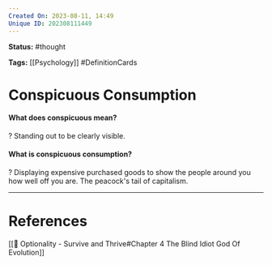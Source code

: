 ```yaml
---
Created On: 2023-08-11, 14:49
Unique ID: 202308111449
---
```

**Status:** #thought 

**Tags:**  [[Psychology]] #DefinitionCards 

# Conspicuous Consumption
#### What does conspicuous mean? 
?
Standing out to be clearly visible.
<!--SR:!2023-11-02,48,250-->

#### What is conspicuous consumption?
?
Displaying expensive purchased goods to show the people around you how well off you are. The peacock's tail of capitalism. 
<!--SR:!2023-11-09,53,250-->




---
# References
[[📗 Optionality - Survive and Thrive#Chapter 4 The Blind Idiot God Of Evolution]]